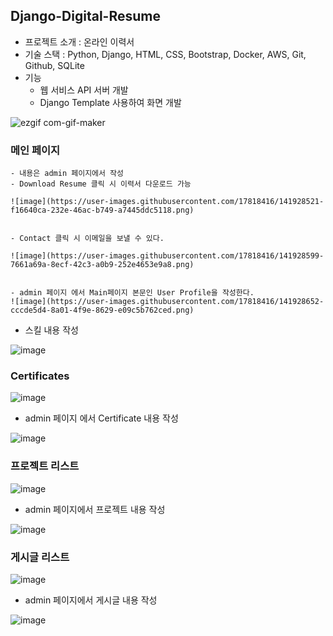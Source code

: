 ## Django-Digital-Resume

- 프로젝트 소개 :  온라인 이력서
- 기술 스택 : Python, Django, HTML, CSS, Bootstrap, Docker, AWS, Git, Github, SQLite
- 기능
    - 웹 서비스 API 서버 개발
    - Django Template 사용하여 화면 개발
    
 ![ezgif com-gif-maker](https://user-images.githubusercontent.com/17818416/141928092-0a9e42e7-ff89-4a2f-a3e3-30ab74faab05.gif)
    
   
   ### 메인 페이지
    
    - 내용은 admin 페이지에서 작성
    - Download Resume 클릭 시 이력서 다운로드 가능
    
    ![image](https://user-images.githubusercontent.com/17818416/141928521-f16640ca-232e-46ac-b749-a7445ddc5118.png)

    
    - Contact 클릭 시 이메일을 보낼 수 있다.
    
    ![image](https://user-images.githubusercontent.com/17818416/141928599-7661a69a-8ecf-42c3-a0b9-252e4653e9a8.png)

    
    - admin 페이지 에서 Main페이지 본문인 User Profile을 작성한다.
    ![image](https://user-images.githubusercontent.com/17818416/141928652-cccde5d4-8a01-4f9e-8629-e09c5b762ced.png)


  - 스킬 내용 작성

  ![image](https://user-images.githubusercontent.com/17818416/141928704-d56974cb-e0f8-4456-a041-8e6b3a5830ea.png)



### Certificates
![image](https://user-images.githubusercontent.com/17818416/141928830-987d5662-a60a-44a4-952a-7542cdd059fd.png)



- admin 페이지 에서 Certificate 내용 작성

![image](https://user-images.githubusercontent.com/17818416/141928913-94a9f4a9-cc34-4130-ba88-f4bdadf4767c.png)

### 프로젝트 리스트

![image](https://user-images.githubusercontent.com/17818416/141928974-d11e2039-4b22-4235-bd0d-2ff1e1056b7f.png)

- admin 페이지에서 프로젝트 내용 작성

![image](https://user-images.githubusercontent.com/17818416/141929024-eec84364-548e-403d-96fe-27a17475d0ec.png)

### 게시글 리스트

![image](https://user-images.githubusercontent.com/17818416/141929057-becd1107-3255-47c2-bbe0-2b747a3d69e3.png)

- admin 페이지에서 게시글 내용 작성

![image](https://user-images.githubusercontent.com/17818416/141929091-811393e3-7610-4d86-be79-2a37911499e6.png)
